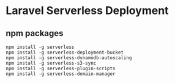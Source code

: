 # Laravel Serverless Deployment

## npm packages

```
npm install -g serverless
npm install -g serverless-deployment-bucket
npm install -g serverless-dynamodb-autoscaling
npm install -g serverless-s3-sync
npm install -g serverless-plugin-scripts
npm install -g serverless-domain-manager

```
